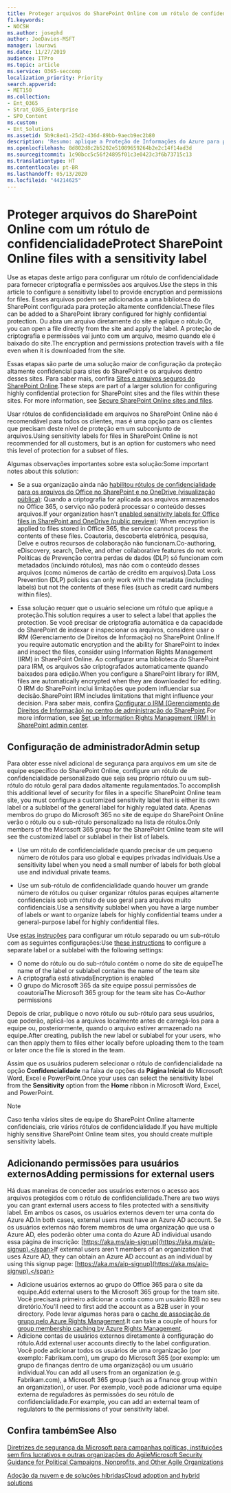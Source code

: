 ```yaml
---
title: Proteger arquivos do SharePoint Online com um rótulo de confidencialidade
f1.keywords:
- NOCSH
ms.author: josephd
author: JoeDavies-MSFT
manager: laurawi
ms.date: 11/27/2019
audience: ITPro
ms.topic: article
ms.service: O365-seccomp
localization_priority: Priority
search.appverid:
- MET150
ms.collection:
- Ent_O365
- Strat_O365_Enterprise
- SPO_Content
ms.custom:
- Ent_Solutions
ms.assetid: 5b9c8e41-25d2-436d-89bb-9aecb9ec2b80
description: 'Resumo: aplique a Proteção de Informações do Azure para proteger arquivos em um site de equipe altamente confidencial do SharePoint Online.'
ms.openlocfilehash: 8d802d8c2b5202e51089659264b2e2c14f14ad3d
ms.sourcegitcommit: 1c90bcc5c56f24895f01c3e0423c3f6b73715c13
ms.translationtype: HT
ms.contentlocale: pt-BR
ms.lasthandoff: 05/13/2020
ms.locfileid: "44214625"
---
```

# <a name="protect-sharepoint-online-files-with-a-sensitivity-label"></a><span data-ttu-id="48c31-103">Proteger arquivos do SharePoint Online com um rótulo de confidencialidade</span><span class="sxs-lookup"><span data-stu-id="48c31-103">Protect SharePoint Online files with a sensitivity label</span></span>

<span data-ttu-id="48c31-104">Use as etapas deste artigo para configurar um rótulo de confidencialidade para fornecer criptografia e permissões aos arquivos.</span><span class="sxs-lookup"><span data-stu-id="48c31-104">Use the steps in this article to configure a sensitivity label to provide encryption and permissions for files.</span></span> <span data-ttu-id="48c31-105">Esses arquivos podem ser adicionados a uma biblioteca do SharePoint configurada para proteção altamente confidencial.</span><span class="sxs-lookup"><span data-stu-id="48c31-105">These files can be added to a SharePoint library configured for highly confidential protection.</span></span> <span data-ttu-id="48c31-106">Ou abra um arquivo diretamente do site e aplique o rótulo.</span><span class="sxs-lookup"><span data-stu-id="48c31-106">Or, you can open a file directly from the site and apply the label.</span></span> <span data-ttu-id="48c31-107">A proteção de criptografia e permissões vai junto com um arquivo, mesmo quando ele é baixado do site.</span><span class="sxs-lookup"><span data-stu-id="48c31-107">The encryption and permissions protection travels with a file even when it is downloaded from the site.</span></span> 

<span data-ttu-id="48c31-p102">Essas etapas são parte de uma solução maior de configuração da proteção altamente confidencial para sites do SharePoint e os arquivos dentro desses sites. Para saber mais, confira [Sites e arquivos seguros do SharePoint Online](../security/office-365-security/secure-sharepoint-online-sites-and-files.md).</span><span class="sxs-lookup"><span data-stu-id="48c31-p102">These steps are part of a larger solution for configuring highly confidential protection for SharePoint sites and the files within these sites. For more information, see [Secure SharePoint Online sites and files](../security/office-365-security/secure-sharepoint-online-sites-and-files.md).</span></span> 

<span data-ttu-id="48c31-110">Usar rótulos de confidencialidade em arquivos no SharePoint Online não é recomendável para todos os clientes, mas é uma opção para os clientes que precisam deste nível de proteção em um subconjunto de arquivos.</span><span class="sxs-lookup"><span data-stu-id="48c31-110">Using sensitivity labels for files in SharePoint Online is not recommended for all customers, but is an option for customers who need this level of protection for a subset of files.</span></span>

<span data-ttu-id="48c31-111">Algumas observações importantes sobre esta solução:</span><span class="sxs-lookup"><span data-stu-id="48c31-111">Some important notes about this solution:</span></span>
- <span data-ttu-id="48c31-112">Se a sua organização ainda não [habilitou rótulos de confidencialidade para os arquivos do Office no SharePoint e no OneDrive (visualização pública)](/microsoft-365/compliance/sensitivity-labels-sharepoint-onedrive-files): Quando a criptografia for aplicada aos arquivos armazenados no Office 365, o serviço não poderá processar o conteúdo desses arquivos.</span><span class="sxs-lookup"><span data-stu-id="48c31-112">If your organization hasn't [enabled sensitivity labels for Office files in SharePoint and OneDrive (public preview)](/microsoft-365/compliance/sensitivity-labels-sharepoint-onedrive-files): When encryption is applied to files stored in Office 365, the service cannot process the contents of these files.</span></span> <span data-ttu-id="48c31-113">Coautoria, descoberta eletrônica, pesquisa, Delve e outros recursos de colaboração não funcionam.</span><span class="sxs-lookup"><span data-stu-id="48c31-113">Co-authoring, eDiscovery, search, Delve, and other collaborative features do not work.</span></span> <span data-ttu-id="48c31-114">Políticas de Prevenção contra perdas de dados (DLP) só funcionam com metadados (incluindo rótulos), mas não com o conteúdo desses arquivos (como números de cartão de crédito em arquivos).</span><span class="sxs-lookup"><span data-stu-id="48c31-114">Data Loss Prevention (DLP) policies can only work with the metadata (including labels) but not the contents of these files (such as credit card numbers within files).</span></span>

- <span data-ttu-id="48c31-115">Essa solução requer que o usuário selecione um rótulo que aplique a proteção.</span><span class="sxs-lookup"><span data-stu-id="48c31-115">This solution requires a user to select a label that applies the protection.</span></span> <span data-ttu-id="48c31-116">Se você precisar de criptografia automática e da capacidade do SharePoint de indexar e inspecionar os arquivos, considere usar o IRM (Gerenciamento de Direitos de Informação) no SharePoint Online.</span><span class="sxs-lookup"><span data-stu-id="48c31-116">If you require automatic encryption and the ability for SharePoint to index and inspect the files, consider using Information Rights Management (IRM) in SharePoint Online.</span></span> <span data-ttu-id="48c31-117">Ao configurar uma biblioteca do SharePoint para IRM, os arquivos são criptografados automaticamente quando baixados para edição.</span><span class="sxs-lookup"><span data-stu-id="48c31-117">When you configure a SharePoint library for IRM, files are automatically encrypted when they are downloaded for editing.</span></span>  <span data-ttu-id="48c31-118">O IRM do SharePoint inclui limitações que podem influenciar sua decisão.</span><span class="sxs-lookup"><span data-stu-id="48c31-118">SharePoint IRM includes limitations that might influence your decision.</span></span> <span data-ttu-id="48c31-119">Para saber mais, confira [Configurar o IRM (Gerenciamento de Direitos de Informação) no centro de administração do SharePoint](https://docs.microsoft.com/microsoft-365/compliance/set-up-irm-in-sp-admin-center).</span><span class="sxs-lookup"><span data-stu-id="48c31-119">For more information, see [Set up Information Rights Management (IRM) in SharePoint admin center](https://docs.microsoft.com/microsoft-365/compliance/set-up-irm-in-sp-admin-center).</span></span>

## <a name="admin-setup"></a><span data-ttu-id="48c31-120">Configuração de administrador</span><span class="sxs-lookup"><span data-stu-id="48c31-120">Admin setup</span></span>

<span data-ttu-id="48c31-121">Para obter esse nível adicional de segurança para arquivos em um site de equipe específico do SharePoint Online, configure um rótulo de confidencialidade personalizado que seja seu próprio rótulo ou um sub-rótulo do rótulo geral para dados altamente regulamentados.</span><span class="sxs-lookup"><span data-stu-id="48c31-121">To accomplish this additional level of security for files in a specific SharePoint Online team site, you must configure a customized sensitivity label that is either its own label or a sublabel of the general label for highly regulated data.</span></span> <span data-ttu-id="48c31-122">Apenas membros do grupo do Microsoft 365 no site de equipe do SharePoint Online verão o rótulo ou o sub-rótulo personalizado na lista de rótulos.</span><span class="sxs-lookup"><span data-stu-id="48c31-122">Only members of the Microsoft 365 group for the SharePoint Online team site will see the customized label or sublabel in their list of labels.</span></span>

- <span data-ttu-id="48c31-123">Use um rótulo de confidencialidade quando precisar de um pequeno número de rótulos para uso global e equipes privadas individuais.</span><span class="sxs-lookup"><span data-stu-id="48c31-123">Use a sensitivity label when you need a small number of labels for both global use and individual private teams.</span></span>

- <span data-ttu-id="48c31-124">Use um sub-rótulo de confidencialidade quando houver um grande número de rótulos ou quiser organizar rótulos paras equipes altamente confidenciais sob um rótulo de uso geral para arquivos muito confidenciais.</span><span class="sxs-lookup"><span data-stu-id="48c31-124">Use a sensitivity sublabel when you have a large number of labels or want to organize labels for highly confidential teams under a general-purpose label for highly confidential files.</span></span>

<span data-ttu-id="48c31-125">Use [estas instruções](encryption-sensitivity-labels.md) para configurar um rótulo separado ou um sub-rótulo com as seguintes configurações:</span><span class="sxs-lookup"><span data-stu-id="48c31-125">Use [these instructions](encryption-sensitivity-labels.md) to configure a separate label or a sublabel with the following settings:</span></span>

- <span data-ttu-id="48c31-126">O nome do rótulo ou do sub-rótulo contém o nome do site de equipe</span><span class="sxs-lookup"><span data-stu-id="48c31-126">The name of the label or sublabel contains the name of the team site</span></span>
- <span data-ttu-id="48c31-127">A criptografia está ativada</span><span class="sxs-lookup"><span data-stu-id="48c31-127">Encryption is enabled</span></span>
- <span data-ttu-id="48c31-128">O grupo do Microsoft 365 da site equipe possui permissões de coautoria</span><span class="sxs-lookup"><span data-stu-id="48c31-128">The Microsoft 365 group for the team site has Co-Author permissions</span></span>

<span data-ttu-id="48c31-129">Depois de criar, publique o novo rótulo ou sub-rótulo para seus usuários, que poderão, aplicá-los a arquivos localmente antes de carregá-los para a equipe ou, posteriormente, quando o arquivo estiver armazenado na equipe.</span><span class="sxs-lookup"><span data-stu-id="48c31-129">After creating, publish the new label or sublabel for your users, who can then apply them to files either locally before uploading them to the team or later once the file is stored in the team.</span></span>
 
<span data-ttu-id="48c31-130">Assim que os usuários puderem selecionar o rótulo de confidencialidade na opção **Confidencialidade** na faixa de opções da **Página Inicial** do Microsoft Word, Excel e PowerPoint.</span><span class="sxs-lookup"><span data-stu-id="48c31-130">Once your uses can select the sensitivity label from the **Sensitivity** option from the **Home** ribbon in Microsoft Word, Excel, and PowerPoint.</span></span>
  
> [!NOTE]
> <span data-ttu-id="48c31-131">Caso tenha vários sites de equipe do SharePoint Online altamente confidenciais, crie vários rótulos de confidencialidade.</span><span class="sxs-lookup"><span data-stu-id="48c31-131">If you have multiple highly sensitive SharePoint Online team sites, you should create multiple sensitivity labels.</span></span> 
  
## <a name="adding-permissions-for-external-users"></a><span data-ttu-id="48c31-132">Adicionando permissões para usuários externos</span><span class="sxs-lookup"><span data-stu-id="48c31-132">Adding permissions for external users</span></span>
<span data-ttu-id="48c31-133">Há duas maneiras de conceder aos usuários externos o acesso aos arquivos protegidos com o rótulo de confidencialidade.</span><span class="sxs-lookup"><span data-stu-id="48c31-133">There are two ways you can grant external users access to files protected with a sensitivity label.</span></span> <span data-ttu-id="48c31-134">Em ambos os casos, os usuários externos devem ter uma conta do Azure AD.</span><span class="sxs-lookup"><span data-stu-id="48c31-134">In both cases, external users must have an Azure AD account.</span></span> <span data-ttu-id="48c31-135">Se os usuários externos não forem membros de uma organização que usa o Azure AD, eles poderão obter uma conta do Azure AD individual usando essa página de inscrição: [https://aka.ms/aip-signup](https://aka.ms/aip-signup).</span><span class="sxs-lookup"><span data-stu-id="48c31-135">If external users aren't members of an organization that uses Azure AD, they can obtain an Azure AD account as an individual by using this signup page: [https://aka.ms/aip-signup](https://aka.ms/aip-signup).</span></span>

 - <span data-ttu-id="48c31-136">Adicione usuários externos ao grupo do Office 365 para o site da equipe.</span><span class="sxs-lookup"><span data-stu-id="48c31-136">Add external users to the Microsoft 365 group for the team site.</span></span> <span data-ttu-id="48c31-137">Você precisará primeiro adicionar a conta como um usuário B2B no seu diretório.</span><span class="sxs-lookup"><span data-stu-id="48c31-137">You'll need to first add the account as a B2B user in your directory.</span></span> <span data-ttu-id="48c31-138">Pode levar algumas horas para o [cache de associação de grupo pelo Azure Rights Management](https://docs.microsoft.com/azure/information-protection/plan-design/prepare#group-membership-caching-by-azure-information-protection).</span><span class="sxs-lookup"><span data-stu-id="48c31-138">It can take a couple of hours for [group membership caching by Azure Rights Management](https://docs.microsoft.com/azure/information-protection/plan-design/prepare#group-membership-caching-by-azure-information-protection).</span></span>  
 - <span data-ttu-id="48c31-139">Adicione contas de usuários externos diretamente à configuração do rótulo.</span><span class="sxs-lookup"><span data-stu-id="48c31-139">Add external user accounts directly to the label configuration.</span></span> <span data-ttu-id="48c31-140">Você pode adicionar todos os usuários de uma organização (por exemplo: Fabrikam.com), um grupo do Microsoft 365 (por exemplo: um grupo de finanças dentro de uma organização) ou um usuário individual.</span><span class="sxs-lookup"><span data-stu-id="48c31-140">You can add all users from an organization (e.g. Fabrikam.com), a Microsoft 365 group (such as a finance group within an organization), or user.</span></span> <span data-ttu-id="48c31-141">Por exemplo, você pode adicionar uma equipe externa de reguladores às permissões do seu rótulo de confidencialidade.</span><span class="sxs-lookup"><span data-stu-id="48c31-141">For example, you can add an external team of regulators to the permissions of your sensitivity label.</span></span>

## <a name="see-also"></a><span data-ttu-id="48c31-142">Confira também</span><span class="sxs-lookup"><span data-stu-id="48c31-142">See Also</span></span>

[<span data-ttu-id="48c31-143">Diretrizes de segurança da Microsoft para campanhas políticas, instituições sem fins lucrativos e outras organizações do Agile</span><span class="sxs-lookup"><span data-stu-id="48c31-143">Microsoft Security Guidance for Political Campaigns, Nonprofits, and Other Agile Organizations</span></span>](/security/office-365-security/microsoft-security-guidance-for-political-campaigns-nonprofits-and-other-agile-o.md)
  
[<span data-ttu-id="48c31-144">Adoção da nuvem e de soluções híbridas</span><span class="sxs-lookup"><span data-stu-id="48c31-144">Cloud adoption and hybrid solutions</span></span>](https://docs.microsoft.com/office365/enterprise/cloud-adoption-and-hybrid-solutions)
